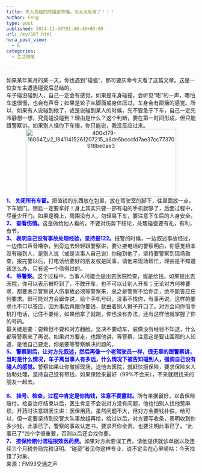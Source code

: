 ```yaml
---
title: 牛人总结的防碰瓷攻略，太太太有用了！！！
author: Feng
type: post
published: 2014-11-08T01:49:46+00:00
url: /my/167.html
hera_post_view:
  - 6
categories:
  - 生活随笔

---
```

<div align="left">
  如果某年某月的某一天，你也遇到“碰瓷”，那可要庆幸今天看了这篇文章。这是一位女车主遭遇碰瓷后总结的。
</div>

<div align="left">
</div>

<div align="left">
  车子碰没碰到人，自己一定会有感觉，如果是车身碰撞，会听见“嘭”的一声，哪怕车速很慢，也会有声音；如果是轮子从脚面或身体压过，车身会有颠簸的感觉。所以，如果有人说碰到他了，或是说碰到某人的时候，先不要急于下车，自己一定先冷静想一想，究竟碰没碰到？理由是什么？这个判断，要在第一时间形成，但只能跟警察讲。如果别人怪你下车慢，你只能说，我没反应过来。
</div>

<div align="left">
  <div align="center">
    <a href="http://uu126.cn/wp-content/uploads/2014/11/400x179-160647_v2_19411415261207215_a8de5bcccfd7ae37cc77370918be0ae3.gif"><img loading="lazy" decoding="async" class="alignnone size-full wp-image-1223" src="http://uu126.cn/wp-content/uploads/2014/11/400x179-160647_v2_19411415261207215_a8de5bcccfd7ae37cc77370918be0ae3.gif" alt="400x179-160647_v2_19411415261207215_a8de5bcccfd7ae37cc77370918be0ae3" width="400" height="179" /></a>
  </div>
</div>

<div align="left">
  <b><span style="color: #0000ff;">1、 关闭所有车窗。</span></b>把值钱的东西放在包里，放在驾驶室的脚下，往里面放一点，下车锁门。钥匙一定要拿好！身上其实只要一部有电的手机就够了，后面过程中，尽量少开门。如果是晚上，周围没有人，勿轻易下车，要注意下车后的人身安全。
</div>

<div align="left">
</div>

<div align="left">
  <span style="color: #0000ff;"><b>2、 查看伤情。</b></span>这是做给他人看的，不要对伤势下结论，处理碰瓷要有礼，有利，有节。
</div>

<div align="left">
</div>

<div align="left">
  <span style="color: #0000ff;"><b>3、 表明自己没有事故处理经验，坚持报122。</b></span>报警的时候，一边叙述事故经过，一边借口声音嘈杂，到旁边去轻轻跟警察讲，要让接电话的警察明白，你感觉根本没有碰到人，是别人说（或是当事人自己说）你碰到他了，坚持要警察到现场勘查。报完警以后，打电话给要好的朋友或是同事，请他来现场帮忙，理由是不知道该怎么办，只有这一个信得过的。
</div>

<div align="left">
</div>

<div align="left">
  <span style="color: #0000ff;"><b>4、 等警察。</b></span>这个过程中，当事人可能会提出去医院检查，或是给钱。如果提出去医院，你可以表示被吓到了，不敢开车，也不可以让别人开车；无论对方何种要求，都要表示警察说人伤事故必须等警察来，总之是警察不给你走，绝不能答应任何要求。很可能对方会跟你说，给个手机号码，没事不找你，有事再说。这样的要求也不可以答应，因为事后再跟你要钱，就由着别人狮子开口了。对方会问你借手机打电话，记住不要给，如果他拿了就跑，你也没有办法，还有这样他就掌握了你的号码。
</div>

<div align="left">
  最关键是要：耍赖但不要和对方翻脸。坚决不要动车，装做没有经验不知道，什么都等警察来了再说。如果对方要走，也跟他讲，等警察，注意这是要让围观的人知道，是他自己要走，你是要等警察解决问题的。
</div>

<div align="left">
</div>

<div align="left">
</div>

<div align="left">
  <b><span style="color: #0000ff;">5、 警察到后，让对方先叙述，然后再像一个老驾驶员一样，很无辜的跟警察讲，当时是什么情况，车子离当事人有多远，什么情况下被告知碰到人，强调自己没有碰人的感觉。</span></b>警察如果让你撤掉现场，送他去医院，就赶快报保险，要求保险来人协助处理，坚持自己没有带钱，如果保险来最好（99%不会来），不来就跟找来的朋友一起去。
</div>

<div align="left">
  <b><span style="color: #0000ff;"> </span></b>
</div>

<div align="left">
  <b><span style="color: #0000ff;">6、 挂号、检查，过程中肯定是你掏钱，注意不要露财。</span></b>所有单据留好，以备保险赔付。检查治疗结束以后，医生肯定不会说对方没有问题，他也怕别人找他惹麻烦，开药时注意跟医生讲：医保用药。虽然问题不大，但对方会要钱补偿，给可以，但一定要坚持到交警大队事故组再给，给过以后，对方要写收条，表明收到你多少钱，此事已了，警察的事故认定书，要求开你全责，也要注明此事已了。“此事已了”四个字很重要，否则以后还会找你要。
</div>

<div align="left">
</div>

<div align="left">
  <b><span style="color: #0000ff;">7、 按保险赔付流程报效医药费。</span></b>如果对方索要误工费，请他提供就诊单据以及连续三个月税务局完税证明。“碰瓷”者见你这样专业，说不定会在心里嘀咕：今天找错了对象。
</div>

<div align="left">
</div>

<div align="left">
  来源：FM93交通之声
</div>